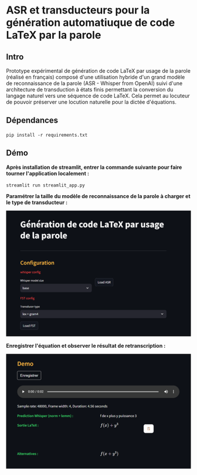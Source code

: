 # ASR et transducteurs pour la génération automatiuque de code LaTeX par la parole

## Intro

Prototype expérimental de génération de code LaTeX par usage de la parole (réalisé en français) composé d'une utilisation hybride d'un grand modèle de reconnaissance de la parole (ASR - Whisper from OpenAI) suivi d'une architecture de transduction à états finis permettant la conversion du langage naturel vers une séquence de code LaTeX. Cela permet au locuteur de pouvoir préserver une locution naturelle pour la dictée d'équations.

## Dépendances

`pip install -r requirements.txt`

## Démo

**Après installation de streamlit, entrer la commande  suivante pour faire tourner l'application localement :**

`streamlit run streamlit_app.py`

**Paramétrer la taille du modèle de reconnaissance de la parole à charger et le type de transducteur :**

![alt text](image.png)

**Enregistrer l'équation et observer le résultat de retranscription :**

![alt text](image-1.png)
